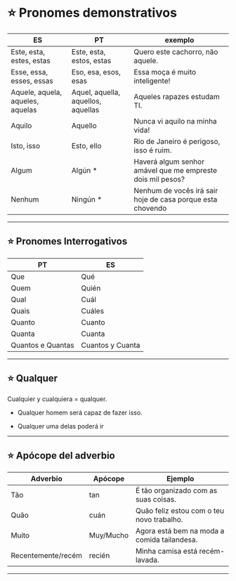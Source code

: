 # :star: Pronomes demonstrativos

| ES | PT | exemplo |
| -- | -- | ------- |
| Este, esta, estes, estas | Este, esta, estos, estas | Quero este cachorro, não aquele. |
| Esse, essa, esses, essas | Eso, esa, esos, esas | Essa moça é muito inteligente! |
| Aquele, aquela, aqueles, aquelas | Aquel, aquella, aquellos, aquellas | Aqueles rapazes estudam TI. |
| Aquilo | Aquello | Nunca vi aquilo na minha vida! |
| Isto, isso | Esto, ello | Rio de Janeiro é perigoso, isso é ruim. |
| Algum | Algún * | Haverá algum senhor amável que me empreste dois mil pesos? |
| Nenhum | Ningún * | Nenhum de vocês irá sair hoje de casa porque esta chovendo |

---

## :star: Pronomes Interrogativos

| PT | ES |
| -- | -- |
| Que | Qué |
| Quem | Quién |
| Qual | Cuál |
| Quais | Cuáles |
| Quanto | Cuanto |
| Quanta | Cuanta | 
| Quantos e Quantas | Cuantos y Cuanta | 

---

## :star: Qualquer

Cualquier y cualquiera = qualquer.

- Qualquer homem será capaz de fazer isso.

- Qualquer uma delas poderá ir

---

## :star: Apócope del adverbio 

| Adverbio | Apócope | Ejemplo |
| -------- | ------- | ------- |
| Tão | tan | É tão organizado com as suas coisas. |
| Quão | cuán | Quão feliz estou com o teu novo trabalho. |
| Muito  | Muy/Mucho | Agora está bem na moda a comida tailandesa. |
| Recentemente/recém | recién |  Minha camisa está recém-lavada. |

---

